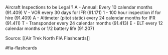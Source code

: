 Aircraft Inspections to be Legal
?
A - Annual: Every 10 calendar months (91.409)
V - VOR every 30 days for IFR (91.171)
1 - 100 hour inspection if for hire (91.409)
A - Altimeter (pitot static) every 24 calendar months for IFR (91.411)
T - Transponder every 24 calendar months (91.413)
E - ELT every 12 calendar months or 1/2 battery life (91.207)

Source: [[Air Trek North FIA Flashcards]]

#fia-flashcards